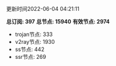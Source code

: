 更新时间2022-06-04 04:21:11

**总订阅: 397**
**总节点: 15940**
**有效节点: 2974**
- trojan节点: 333
- v2ray节点: 1930
- ss节点: 442
- ssr节点: 269
